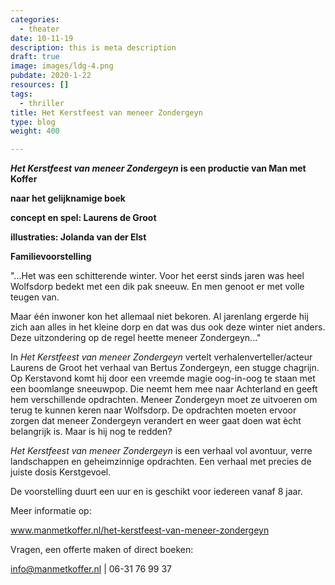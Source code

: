 ```yaml
---
categories:
  - theater
date: 10-11-19
description: this is meta description
draft: true
image: images/ldg-4.png
pubdate: 2020-1-22
resources: []
tags:
  - thriller
title: Het Kerstfeest van meneer Zondergeyn
type: blog
weight: 400

---
```


***Het Kerstfeest van meneer Zondergeyn* is een productie van Man met
Koffer**

**naar het gelijknamige boek**

**concept en spel: Laurens de Groot**

**illustraties: Jolanda van der Elst**

**Familievoorstelling**

"\...Het was een schitterende winter.
Voor het eerst sinds jaren was heel Wolfsdorp bedekt met een dik pak
sneeuw. En men genoot er met volle teugen van.

Maar één inwoner kon het allemaal niet bekoren. Al jarenlang ergerde
hij zich aan alles in het kleine dorp en dat was dus ook deze winter
niet anders. Deze uitzondering op de regel heette meneer
Zondergeyn\..."

In *Het Kerstfeest van meneer Zondergeyn* vertelt
verhalenverteller/acteur Laurens de Groot het verhaal van Bertus
Zondergeyn, een stugge chagrijn. Op Kerstavond komt hij door een
vreemde magie oog-in-oog te staan met een boomlange sneeuwpop. Die
neemt hem mee naar Achterland en geeft hem verschillende opdrachten.
Meneer Zondergeyn moet ze uitvoeren om terug te kunnen keren naar
Wolfsdorp. De opdrachten moeten ervoor zorgen dat meneer Zondergeyn
verandert en weer gaat doen wat ècht belangrijk is. Maar is hij nog te
redden?

*Het Kerstfeest van meneer Zondergeyn* is een verhaal vol avontuur,
verre landschappen en geheimzinnige opdrachten. Een verhaal met
precies de juiste dosis Kerstgevoel.

De voorstelling duurt een uur en is geschikt voor iedereen vanaf 8
jaar.

Meer informatie op:

www.manmetkoffer.nl/het-kerstfeest-van-meneer-zondergeyn

Vragen, een offerte maken of direct boeken:

info@manmetkoffer.nl | 06-31 76 99 37
